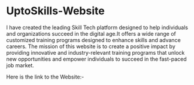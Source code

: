 # UptoSkills-Website
I have created the leading Skill Tech platform designed to help individuals and organizations succeed in the digital age.It offers a wide range of customized training programs designed to enhance skills and advance careers.
The mission of this website is to create a positive impact by providing innovative and industry-relevant training programs that unlock new opportunities and empower individuals to succeed in the fast-paced job market.

Here is the link to the Website:-  
